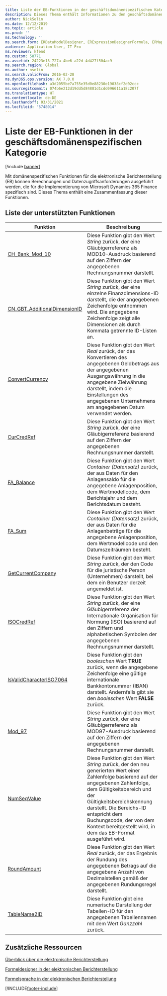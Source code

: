 ```yaml
---
title: Liste der EB-Funktionen in der geschäftsdomänenspezifischen Kategorie
description: Dieses Thema enthält Informationen zu den geschäftsdomänenspezifischen Funktionen, die in der elektronischen Berichterstellung (EB) unterstützt werden.
author: NickSelin
ms.date: 12/12/2019
ms.topic: article
ms.prod: ''
ms.technology: ''
ms.search.form: ERDataModelDesigner, ERExpressionDesignerFormula, ERMappedFormatDesigner, ERModelMappingDesigner
audience: Application User, IT Pro
ms.reviewer: kfend
ms.custom: 58771
ms.assetid: 24223e13-727a-4be6-a22d-4d427f504ac9
ms.search.region: Global
ms.author: nselin
ms.search.validFrom: 2016-02-28
ms.dyn365.ops.version: AX 7.0.0
ms.openlocfilehash: a3d2055be7a755e35d0e88230e19038cf2d02ccc
ms.sourcegitcommit: 074b6e212d19dd5d84881d1cdd096611a18c207f
ms.translationtype: HT
ms.contentlocale: de-DE
ms.lasthandoff: 03/31/2021
ms.locfileid: "5748014"
---
```

# <a name="list-of-er-functions-in-the-business-domainspecific-category"></a>Liste der EB-Funktionen in der geschäftsdomänenspezifischen Kategorie

[!include [banner](../includes/banner.md)]

Mit domänenspezifischen Funktionen für die elektronische Berichterstellung (EB) können Berechnungen und Datenzugriffsanforderungen ausgeführt werden, die für die Implementierung von Microsoft Dynamics 365 Finance spezifisch sind. Dieses Thema enthält eine Zusammenfassung dieser Funktionen.

## <a name="list-of-supported-functions"></a>Liste der unterstützten Funktionen

| Funktion| Beschreibung |
|---------|-------------|
| [CH_Bank_Mod_10](er-functions-other-chbankmode10.md) | Diese Funktion gibt den Wert *String* zurück, der eine Gläubigerreferenz als MOD10-Ausdruck basierend auf den Ziffern der angegebenen Rechnungsnummer darstellt. |
| [CN_GBT_AdditionalDimensionID](er-functions-other-cngbtadditionaldimensionid.md) | Diese Funktion gibt den Wert *String* zurück, der eine einzelne Finanzdimensions-ID darstellt, die der angegebenen Zeichenfolge entnommen wird. Die angegebene Zeichenfolge zeigt alle Dimensionen als durch Kommata getrennte ID-Listen an. |
| [ConvertCurrency](er-functions-other-convertcurrency.md) | Diese Funktion gibt den Wert *Real* zurück, der das Konvertieren des angegebenen Geldbetrags aus der angegebenen Ausgangswährung in die angegebene Zielwährung darstellt, indem die Einstellungen des angegebenen Unternehmens am angegebenen Datum verwendet werden. |
| [CurCredRef](er-functions-other-curcredref.md) | Diese Funktion gibt den Wert *String* zurück, der eine Gläubigerreferenz basierend auf den Ziffern der angegebenen Rechnungsnummer darstellt. |
| [FA_Balance](er-functions-other-fabalance.md) | Diese Funktion gibt den Wert *Container (Datensatz)* zurück, der aus Daten für den Anlagensaldo für die angegebene Anlagenposition, dem Wertmodellcode, dem Berichtsjahr und dem Berichtsdatum besteht. |
| [FA_Sum](er-functions-other-fasum.md) | Diese Funktion gibt den Wert *Container (Datensatz)* zurück, der aus Daten für die Anlagenbeträge für die angegebene Anlagenposition, dem Wertmodellcode und den Datumszeiträumen besteht. |
| [GetCurrentCompany](er-functions-other-getcurrentcompany.md) | Diese Funktion gibt den Wert *String* zurück, der den Code für die juristische Person (Unternehmen) darstellt, bei dem ein Benutzer derzeit angemeldet ist. |
| [ISOCredRef](er-functions-other-isocredref.md) | Diese Funktion gibt den Wert *String* zurück, der eine Gläubigerreferenz der Internationale Organisation für Normung (ISO) basierend auf den Ziffern und alphabetischen Symbolen der angegebenen Rechnungsnummer darstellt. |
| [IsValidCharacterISO7064](er-functions-other-isvalidchariso7064.md) | Diese Funktion gibt den *booleschen* Wert **TRUE** zurück, wenn die angegebene Zeichenfolge eine gültige internationale Bankkontonummer (IBAN) darstellt. Andernfalls gibt sie den *booleschen* Wert **FALSE** zurück. |
| [Mod_97](er-functions-other-mod97.md) | Diese Funktion gibt den Wert *String* zurück, der eine Gläubigerreferenz als MOD97-Ausdruck basierend auf den Ziffern der angegebenen Rechnungsnummer darstellt. |
| [NumSeqValue](er-functions-other-numseqvalue.md) | Diese Funktion gibt den Wert *String* zurück, der den neu generierten Wert einer Zahlenfolge basierend auf der angegebenen Zahlenfolge, dem Gültigkeitsbereich und der Gültigkeitsbereichskennung darstellt. Die Bereichs-ID entspricht dem Buchungscode, der von dem Kontext bereitgestellt wird, in dem das EB-Format ausgeführt wird. |
| [RoundAmount](er-functions-other-roundamount.md) | Diese Funktion gibt den Wert *Real* zurück, der das Ergebnis der Rundung des angegebenen Betrags auf die angegebene Anzahl von Dezimalstellen gemäß der angegebenen Rundungsregel darstellt. |
| [TableName2ID](er-functions-other-tablename2id.md) | Diese Funktion gibt eine numerische Darstellung der Tabellen-ID für den angegebenen Tabellennamen mit dem Wert *Ganzzahl* zurück. |

## <a name="additional-resources"></a>Zusätzliche Ressourcen

[Überblick über die elektronische Berichterstellung](general-electronic-reporting.md)

[Formeldesigner in der elektronischen Berichterstellung](general-electronic-reporting-formula-designer.md)

[Formelsprache in der elektronischen Berichterstellung](er-formula-language.md)


[!INCLUDE[footer-include](../../../includes/footer-banner.md)]